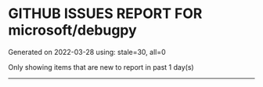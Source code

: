 
# GITHUB ISSUES REPORT FOR microsoft/debugpy


Generated on 2022-03-28 using: stale=30, all=0


Only showing items that are new to report in past 1 day(s)


---
